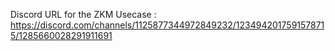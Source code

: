 Discord URL for the ZKM Usecase : https://discord.com/channels/1125877344972849232/1234942017591578715/1285660028291911691
